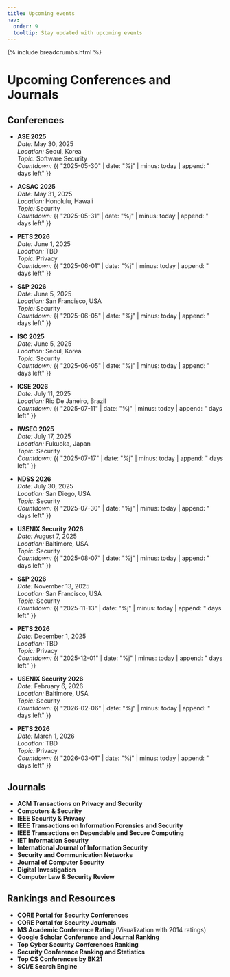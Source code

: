 ```yaml
---
title: Upcoming events
nav:
  order: 9
  tooltip: Stay updated with upcoming events
---
```


{% include breadcrumbs.html %}

# Upcoming Conferences and Journals

## Conferences
- **ASE 2025**  
  *Date:* May 30, 2025  
  *Location:* Seoul, Korea  
  *Topic:* Software Security  
  *Countdown:* {{ "2025-05-30" | date: "%j" | minus: today | append: " days left" }}

- **ACSAC 2025**  
  *Date:* May 31, 2025  
  *Location:* Honolulu, Hawaii  
  *Topic:* Security  
  *Countdown:* {{ "2025-05-31" | date: "%j" | minus: today | append: " days left" }}

- **PETS 2026**  
  *Date:* June 1, 2025  
  *Location:* TBD  
  *Topic:* Privacy  
  *Countdown:* {{ "2025-06-01" | date: "%j" | minus: today | append: " days left" }}

- **S&P 2026**  
  *Date:* June 5, 2025  
  *Location:* San Francisco, USA  
  *Topic:* Security  
  *Countdown:* {{ "2025-06-05" | date: "%j" | minus: today | append: " days left" }}

- **ISC 2025**  
  *Date:* June 5, 2025  
  *Location:* Seoul, Korea  
  *Topic:* Security  
  *Countdown:* {{ "2025-06-05" | date: "%j" | minus: today | append: " days left" }}

- **ICSE 2026**  
  *Date:* July 11, 2025  
  *Location:* Rio De Janeiro, Brazil  
  *Countdown:* {{ "2025-07-11" | date: "%j" | minus: today | append: " days left" }}

- **IWSEC 2025**  
  *Date:* July 17, 2025  
  *Location:* Fukuoka, Japan  
  *Topic:* Security  
  *Countdown:* {{ "2025-07-17" | date: "%j" | minus: today | append: " days left" }}

- **NDSS 2026**  
  *Date:* July 30, 2025  
  *Location:* San Diego, USA  
  *Topic:* Security  
  *Countdown:* {{ "2025-07-30" | date: "%j" | minus: today | append: " days left" }}

- **USENIX Security 2026**  
  *Date:* August 7, 2025  
  *Location:* Baltimore, USA  
  *Topic:* Security  
  *Countdown:* {{ "2025-08-07" | date: "%j" | minus: today | append: " days left" }}

- **S&P 2026**  
  *Date:* November 13, 2025  
  *Location:* San Francisco, USA  
  *Topic:* Security  
  *Countdown:* {{ "2025-11-13" | date: "%j" | minus: today | append: " days left" }}

- **PETS 2026**  
  *Date:* December 1, 2025  
  *Location:* TBD  
  *Topic:* Privacy  
  *Countdown:* {{ "2025-12-01" | date: "%j" | minus: today | append: " days left" }}

- **USENIX Security 2026**  
  *Date:* February 6, 2026  
  *Location:* Baltimore, USA  
  *Topic:* Security  
  *Countdown:* {{ "2026-02-06" | date: "%j" | minus: today | append: " days left" }}

- **PETS 2026**  
  *Date:* March 1, 2026  
  *Location:* TBD  
  *Topic:* Privacy  
  *Countdown:* {{ "2026-03-01" | date: "%j" | minus: today | append: " days left" }}

## Journals
- **ACM Transactions on Privacy and Security**  
- **Computers & Security**  
- **IEEE Security & Privacy**  
- **IEEE Transactions on Information Forensics and Security**  
- **IEEE Transactions on Dependable and Secure Computing**  
- **IET Information Security**  
- **International Journal of Information Security**  
- **Security and Communication Networks**  
- **Journal of Computer Security**  
- **Digital Investigation**  
- **Computer Law & Security Review**

## Rankings and Resources
- **CORE Portal for Security Conferences**  
- **CORE Portal for Security Journals**  
- **MS Academic Conference Rating** (Visualization with 2014 ratings)  
- **Google Scholar Conference and Journal Ranking**  
- **Top Cyber Security Conferences Ranking**  
- **Security Conference Ranking and Statistics**  
- **Top CS Conferences by BK21**  
- **SCI/E Search Engine**